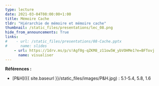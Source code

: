 ```yaml
---
type: lecture
date: 2021-03-04T08:00:00+1:00
title: Mémoire Cache
tldr: "Hiérarchie de mémoire et mémoire cache"
thumbnail: /static_files/presentations/lec_08.png
hide_from_announcements: True
links:
#    - url: /static_files/presentations/08-Cache.pptx
#      name: slides
    - url: https://1drv.ms/p/s!Agf0g-qZKM8_z11ow5W_ybVOHMe1?e=BFTovj
      name: visualiser
---
```

**Références :**
- [P&H]({{ site.baseurl }}/static_files/images/P&H.jpg) : 5.1-5.4, 5.8, 1.6
